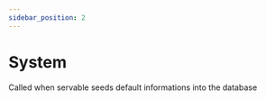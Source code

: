 ```yaml
---
sidebar_position: 2
---
```


# System

Called when servable seeds default informations into the database
